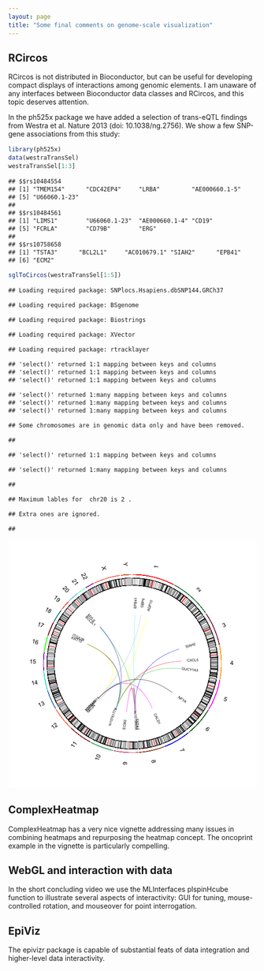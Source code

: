 ```yaml
---
layout: page
title: "Some final comments on genome-scale visualization"
---
```





## RCircos

RCircos is not distributed in Bioconductor, but can
be useful for developing compact displays of interactions
among genomic elements.  I am unaware of any interfaces between
Bioconductor data classes and RCircos, and this topic deserves
attention.

In the ph525x package we have added a selection of trans-eQTL
findings from Westra et al. Nature 2013 (doi: 10.1038/ng.2756).
We show a few SNP-gene associations from this study:

```r
library(ph525x)
data(westraTransSel)
westraTransSel[1:3]
```

```
## $$rs10484554
## [1] "TMEM154"      "CDC42EP4"     "LRBA"         "AE000660.1-5"
## [5] "U66060.1-23" 
## 
## $$rs10484561
## [1] "LIMS1"        "U66060.1-23"  "AE000660.1-4" "CD19"        
## [5] "FCRLA"        "CD79B"        "ERG"         
## 
## $$rs10758658
## [1] "TSTA3"      "BCL2L1"     "AC010679.1" "SIAH2"      "EPB41"     
## [6] "ECM2"
```

```r
sglToCircos(westraTransSel[1:5])
```

```
## Loading required package: SNPlocs.Hsapiens.dbSNP144.GRCh37
```

```
## Loading required package: BSgenome
```

```
## Loading required package: Biostrings
```

```
## Loading required package: XVector
```

```
## Loading required package: rtracklayer
```

```
## 'select()' returned 1:1 mapping between keys and columns
## 'select()' returned 1:1 mapping between keys and columns
## 'select()' returned 1:1 mapping between keys and columns
```

```
## 'select()' returned 1:many mapping between keys and columns
## 'select()' returned 1:many mapping between keys and columns
## 'select()' returned 1:many mapping between keys and columns
```

```
## Some chromosomes are in genomic data only and have been removed.
```

```
## 
```

```
## 'select()' returned 1:1 mapping between keys and columns
```

```
## 'select()' returned 1:many mapping between keys and columns
```

```
## 
```

```
## Maximum lables for  chr20 is 2 .
```

```
## Extra ones are ignored.
```

```
## 
```

![plot of chunk lksn](figure/finalViz-lksn-1.png)

## ComplexHeatmap

ComplexHeatmap has a very nice vignette addressing many
issues in combining heatmaps and repurposing the heatmap 
concept.  The oncoprint example in the vignette is particularly
compelling.

## WebGL and interaction with data

In the short concluding video we use the MLInterfaces plspinHcube
function to illustrate several aspects of interactivity: GUI for
tuning, mouse-controlled rotation, and mouseover for point interrogation.

## EpiViz

The epivizr package is capable of substantial feats of data integration and
higher-level data interactivity.
